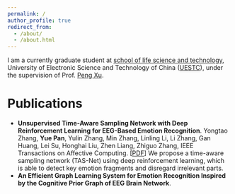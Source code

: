 ```yaml
---
permalink: /
author_profile: true
redirect_from: 
  - /about/
  - /about.html
---
```


I am a currently graduate student at [school of life science and technology](https://www.life.uestc.edu.cn/), University of Electronic Science and Technology of China ([UESTC](https://www.uestc.edu.cn/)), under the supervision of Prof. [Peng Xu](https://www.life.uestc.edu.cn/sznr2.jsp?urltype=news.NewsContentUrl&wbtreeid=1221&wbnewsid=3559).

# **Publications**
- **Unsupervised Time-Aware Sampling Network with Deep Reinforcement Learning for EEG-Based Emotion Recognition**.
Yongtao Zhang, **Yue Pan**, Yulin Zhang, Min Zhang, Linling Li, Li Zhang, Gan Huang, Lei Su, Honghai Liu, Zhen Liang, Zhiguo Zhang, IEEE Transactions on Affective Computing. [[PDF](https://ieeexplore.ieee.org/stamp/stamp.jsp?tp=&arnumber=10264207)]
We propose a time-aware sampling network (TAS-Net) using deep reinforcement learning, which is able to detect key emotion fragments and disregard irrelevant parts. 
- **An Efficient Graph Learning System for Emotion Recognition Inspired by the Cognitive Prior Graph of EEG Brain Network**.
